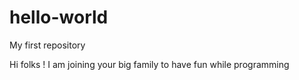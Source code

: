 # hello-world
My first repository

Hi folks !
I am joining your big family to have fun while programming
